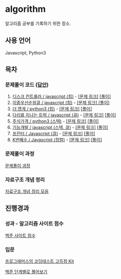 # algorithm

알고리즘 공부를 기록하기 위한 장소.

## 사용 언어

Javascript, Python3

## 목차

### 문제풀이 코드 ([답안](https://github.com/jowoojun/algorithm/tree/main/src))

1. [디스크 컨트롤러 / javascript (힙)](https://github.com/jowoojun/algorithm/blob/main/src/DiskController.js)  - [[문제 링크]](https://programmers.co.kr/learn/courses/30/lessons/42627) [[풀이]](https://jun0127.tistory.com/12?category=888739)
2. [이중우선순위큐 / javascript (힙)](https://github.com/jowoojun/algorithm/blob/main/src/DoublePriorityQueue.js)  - [[문제 링크]](https://programmers.co.kr/learn/courses/30/lessons/42628)[ [풀이]](https://jun0127.tistory.com/13?category=888739)
3. [더 맵게 / python3 (힙)](https://github.com/jowoojun/algorithm/blob/main/src/MoreSpice.py)  - [[문제 링크]](https://programmers.co.kr/learn/courses/30/lessons/42626) [[풀이]](https://jun0127.tistory.com/14?category=888739)
4. [다리를 지나는 트럭 / javascript (큐)](https://github.com/jowoojun/algorithm/blob/main/src/TrucksPassingTheBridge.js)  - [[문제 링크]](https://programmers.co.kr/learn/courses/30/lessons/42583) [[풀이]](https://jun0127.tistory.com/15?category=888739)
5. [주식가격 / python3 (스텍)](https://github.com/jowoojun/algorithm/blob/main/src/StockPrice.py)  - [[문제 링크]](https://programmers.co.kr/learn/courses/30/lessons/42584) [[풀이]](https://jun0127.tistory.com/16?category=888739)
6. [기능개발 / javascript (스텍, 큐)](https://github.com/jowoojun/algorithm/blob/main/src/DevelopFunction.js)  - [[문제 링크]](https://programmers.co.kr/learn/courses/30/lessons/42586) [[풀이]](https://jun0127.tistory.com/17?category=888739)
7. [프린터 / Javascript (큐)](https://github.com/jowoojun/algorithm/blob/main/src/Printer.js)  - [[문제 링크]](https://programmers.co.kr/learn/courses/30/lessons/42587) [[풀이]](https://jun0127.tistory.com/18?category=888739)
8. [K번째수 / Javascript (정렬)](https://github.com/jowoojun/algorithm/blob/main/src/KthNumber.js)  - [[문제 링크]](https://programmers.co.kr/learn/courses/30/lessons/42748) [[풀이]](https://jun0127.tistory.com/19?category=888739)

### 문제풀이 과정

[문제풀이 과정](https://jun0127.tistory.com/category/IT/Programmers)

### 자료구조 개념 정리

[자료구조 개념 정리 모음](https://jun0127.tistory.com/category/IT/%EC%9E%90%EB%A3%8C%EA%B5%AC%EC%A1%B0)

## 진행경과

### 성과 - 알고리즘 사이트 점수

[백준 사이트 점수](https://solved.ac/profile/jowoojun)

### 입문

[프로그래머스의 코딩테스트 고득점 Kit](https://programmers.co.kr/learn/challenges)

[백준 단계별로 풀어보기](https://www.acmicpc.net/step)
